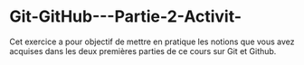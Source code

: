 # Git-GitHub---Partie-2-Activit-
Cet exercice a pour objectif de mettre en pratique les notions que vous avez acquises dans les deux premières parties de ce cours sur Git et Github.
